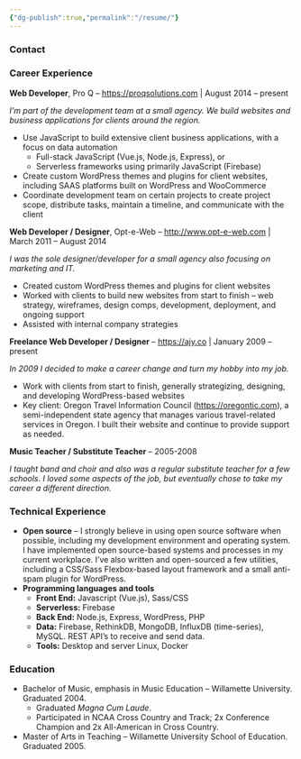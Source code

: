 ```yaml
---
{"dg-publish":true,"permalink":"/resume/"}
---
```



### Contact

### Career Experience

**Web Developer**, Pro Q – https://proqsolutions.com | August 2014 – present

_I’m part of the development team at a small agency. We build websites and business applications for clients around the region._

-   Use JavaScript to build extensive client business applications, with a focus on data automation
    -   Full-stack JavaScript (Vue.js, Node.js, Express), or
    -   Serverless frameworks using primarily JavaScript (Firebase)
-   Create custom WordPress themes and plugins for client websites, including SAAS platforms built on WordPress and WooCommerce
-   Coordinate development team on certain projects to create project scope, distribute tasks, maintain a timeline, and communicate with the client

**Web Developer / Designer**, Opt-e-Web – http://www.opt-e-web.com | March 2011 – August 2014

_I was the sole designer/developer for a small agency also focusing on marketing and IT._

-   Created custom WordPress themes and plugins for client websites
-   Worked with clients to build new websites from start to finish – web strategy, wireframes, design comps, development, deployment, and ongoing support
-   Assisted with internal company strategies

**Freelance Web Developer / Designer** – https://ajy.co | January 2009 – present

_In 2009 I decided to make a career change and turn my hobby into my job._

-   Work with clients from start to finish, generally strategizing, designing, and developing WordPress-based websites
-   Key client: Oregon Travel Information Council (https://oregontic.com), a semi-independent state agency that manages various travel-related services in Oregon. I built their website and continue to provide support as needed.

**Music Teacher / Substitute Teacher** – 2005-2008

_I taught band and choir and also was a regular substitute teacher for a few schools. I loved some aspects of the job, but eventually chose to take my career a different direction._

### Technical Experience

-   **Open source** – I strongly believe in using open source software when possible, including my development environment and operating system. I have implemented open source-based systems and processes in my current workplace. I’ve also written and open-sourced a few utilities, including a CSS/Sass Flexbox-based layout framework and a small anti-spam plugin for WordPress.
-   **Programming languages and tools**
    -   **Front End:** Javascript (Vue.js), Sass/CSS
    -   **Serverless:** Firebase
    -   **Back End:** Node.js, Express, WordPress, PHP
    -   **Data:** Firebase, RethinkDB, MongoDB, InfluxDB (time-series), MySQL. REST API’s to receive and send data.
    -   **Tools:** Desktop and server Linux, Docker

### Education

-   Bachelor of Music, emphasis in Music Education – Willamette University. Graduated 2004.
    -   Graduated _Magna Cum Laude_.
    -   Participated in NCAA Cross Country and Track; 2x Conference Champion and 2x All-American in Cross Country.
-   Master of Arts in Teaching – Willamette University School of Education. Graduated 2005.